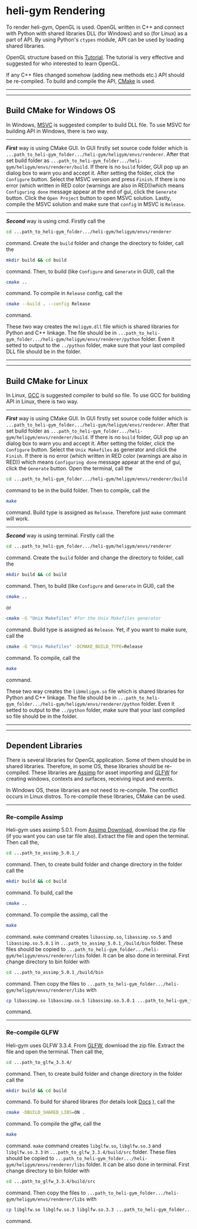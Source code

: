 # **heli-gym Rendering**
To render heli-gym, OpenGL is used. OpenGL written in C++ and connect with Python with shared libraries DLL (for Windows) and so (for Linux) as a part of API. By using Python's `ctypes` module, API can be used by loading shared libraries.

OpenGL structure based on this [Tutorial](https://learnopengl.com). The tutorial is very effective and suggested for who interested to learn OpenGL.

If any C++ files changed somehow (adding new methods etc.) API should be re-compiled. To build and compile the API, [CMake](https://cmake.org) is used. 

---
---

## **Build CMake for Windows OS**
In Windows, [MSVC](https://visualstudio.microsoft.com/vs/features/cplusplus/) is suggested compiler to build DLL file. To use MSVC for building API in Windows, there is two way. 

---

_**First**_ way is using CMake GUI. In GUI firstly set source code folder which is `...path_to_heli-gym_folder.../heli-gym/heligym/envs/renderer`. After that set build folder as `...path_to_heli-gym_folder.../heli-gym/heligym/envs/renderer/build`. If there is no `build` folder, GUI pop up an dialog box to warn you and accept it. After setting the folder, click the `Configure` button. Select the MSVC version and press `Finish`. If there is no error (which written in RED color (warnings are also in RED))which means `Configuring done` message appear at the end of gui, click the `Generate` button. Click the `Open Project` button to open MSVC solution. Lastly, compile the MSVC solution and make sure that `config` in MSVC is `Release`.

---

_**Second**_ way is using cmd. Firstly call the 
```bash
cd ...path_to_heli-gym_folder.../heli-gym/heligym/envs/renderer
```
command. Create the `build` folder and change the directory to folder, call the 
```bash
mkdir build && cd build
```
command. Then, to build (like `Configure` and `Generate` in GUI), call the 
```bash
cmake ..
```
command. To compile in `Release` config, call the 
```bash
cmake --build . --config Release
```
command. 

These two way creates the `Heligym.dll` file which is shared libraries for Python and C++ linkage. The file should be in `...path_to_heli-gym_folder.../heli-gym/heligym/envs/renderer/python` folder. Even it setted to output to the `../python` folder, make sure that your last compiled DLL file should be in the folder.

---
---

## **Build CMake for Linux**
In Linux, [GCC](https://gcc.gnu.org) is suggested compiler to build so file. To use GCC for building API in Linux, there is two way. 

---

_**First**_ way is using CMake GUI. In GUI firstly set source code folder which is `...path_to_heli-gym_folder.../heli-gym/heligym/envs/renderer`. After that set build folder as `...path_to_heli-gym_folder.../heli-gym/heligym/envs/renderer/build`. If there is no `build` folder, GUI pop up an dialog box to warn you and accept it. After setting the folder, click the `Configure` button. Select the `Unix Makefiles` as generator and click the `Finish`. If there is no error (which written in RED color (warnings are also in RED)) which means `Configuring done` message appear at the end of gui, click the `Generate` button. Open the terminal, call the 

```bash
cd ...path_to_heli-gym_folder.../heli-gym/heligym/envs/renderer/build
```
command to be in the build folder. Then to compile, call the 
```bash
make
```
command. Build type is assigned as `Release`. Therefore just `make` commant will work. 

---

_**Second**_ way is using terminal. Firstly call the 
```bash
cd ...path_to_heli-gym_folder.../heli-gym/heligym/envs/renderer
```
command. Create the `build` folder and change the directory to folder, call the 
```bash
mkdir build && cd build
```
command. Then, to build (like `Configure` and `Generate` in GUI), call the 
```bash
cmake ..  
``` 
or 
```bash
cmake -G "Unix Makefiles" #for the Unix Makefiles generator
```
command. Build type is assigned as `Release`. Yet, if you want to make sure, call the 
```bash
cmake -G "Unix Makefiles" -DCMAKE_BUILD_TYPE=Release
```
command. To compile, call the 
```bash
make
```
command. 

These two way creates the `libHeligym.so` file which is shared libraries for Python and C++ linkage. The file should be in `...path_to_heli-gym_folder.../heli-gym/heligym/envs/renderer/python` folder. Even it setted to output to the `../python` folder, make sure that your last compiled so file should be in the folder.

---
---

## **Dependent Libraries**
There is several libraries for OpenGL application. Some of them should be in shared libraries. Therefore, in some OS, these libraries should be re-compiled. These libraries are [Assimp](https://www.assimp.org) for asset importing and [GLFW](https://www.glfw.org) for creating windows, contexts and surfaces, receiving input and events.

In Windows OS, these libraries are not need to re-compile. The conflict occurs in Linux distros. To re-compile these libraries, CMake can be used.

---

### **Re-compile Assimp**
Heli-gym uses assimp 5.0.1. From [Assimp Download](https://github.com/assimp/assimp/releases/tag/v5.0.1), download the zip file (if you want you can use tar file also). Extract the file and open the terminal. Then call the,

```bash
cd ...path_to_assimp_5.0.1_/
```
command. Then, to create build folder and change directory in the folder call the

```bash
mkdir build && cd build
```
command. To build, call the 
```bash
cmake ..
```
command. To compile the assimp, call the 
```bash
make
```
command. `make` command creates `libassimp.so`, `libassimp.so.5` and `libassimp.so.5.0.1` in `...path_to_assimp_5.0.1_/build/bin` folder. These files should be copied to `...path_to_heli-gym_folder.../heli-gym/heligym/envs/renderer/libs` folder. It can be also done in terminal. First change directory to bin folder with
```bash
cd ...path_to_assimp_5.0.1_/build/bin
```
command. Then copy the files to `...path_to_heli-gym_folder.../heli-gym/heligym/envs/renderer/libs` with 
```bash
cp libassimp.so libassimp.so.5 libassimp.so.5.0.1 ...path_to_heli-gym_folder.../heli-gym/heligym/envs/renderer/libs
```
command.

---

### **Re-compile GLFW**

Heli-gym uses GLFW 3.3.4. From [GLFW](https://www.glfw.org), download the zip file. Extract the file and open the terminal. Then call the,

```bash
cd ...path_to_glfw_3.3.4/
```
command. Then, to create build folder and change directory in the folder call the

```bash
mkdir build && cd build
```
command. To build for shared librares (for details look [Docs](https://www.glfw.org/docs/latest/compile.html#compile_deps_x11) ), call the 
```bash
cmake -DBUILD_SHARED_LIBS=ON .
```
command. To compile the glfw, call the 
```bash
make
```
command. `make` command creates `libglfw.so`, `libglfw.so.3` and `libglfw.so.3.3` in `...path_to_glfw_3.3.4/build/src` folder. These files should be copied to `...path_to_heli-gym_folder.../heli-gym/heligym/envs/renderer/libs` folder. It can be also done in terminal. First change directory to bin folder with
```bash
cd ...path_to_glfw_3.3.4/build/src
```
command. Then copy the files to `...path_to_heli-gym_folder.../heli-gym/heligym/envs/renderer/libs` with 
```bash
cp libglfw.so libglfw.so.3 libglfw.so.3.3 ...path_to_heli-gym_folder.../heli-gym/heligym/envs/renderer/libs
```
command.